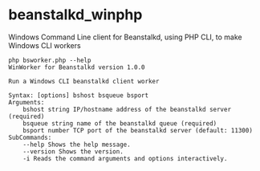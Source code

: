 # beanstalkd_winphp
Windows Command Line client for Beanstalkd, using PHP CLI, to make Windows CLI workers


	php bsworker.php --help
	WinWorker for Beanstalkd version 1.0.0

	Run a Windows CLI beanstalkd client worker

	Syntax: [options] bshost bsqueue bsport
	Arguments:
	    bshost string IP/hostname address of the beanstalkd server (required)
	    bsqueue string name of the beanstalkd queue (required)
	    bsport number TCP port of the beanstalkd server (default: 11300)
	SubCommands:
	    --help Shows the help message.
	    --version Shows the version.
	    -i Reads the command arguments and options interactively.
